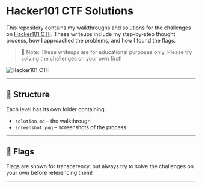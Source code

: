 # Hacker101 CTF Solutions

This repository contains my walkthroughs and solutions for the challenges on [Hacker101 CTF](https://ctf.hacker101.com/). These writeups include my step-by-step thought process, how I approached the problems, and how I found the flags.

> 📌 Note: These writeups are for educational purposes only. Please try solving the challenges on your own first!

![Hacker101 CTF](https://github.com/user-attachments/assets/4843244b-8ed9-4367-918f-f38012002369)

---

## 📂 Structure

Each level has its own folder containing:
- `solution.md` – the walkthrough
- `screenshot.png` – screenshots of the process

---

## 🔐 Flags

Flags are shown for transparency, but always try to solve the challenges on your own before referencing them!

---
